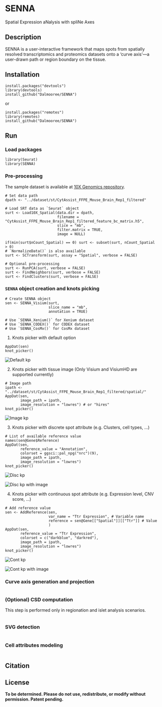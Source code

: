 # SENNA  
Spatial Expression aNalysis with spliNe Axes


## Description  
SENNA is a user-interactive framework that maps spots from spatially resolved transcriptomics and proteomics datasets onto a ‘curve axis’—a user-drawn path or region boundary on the tissue.  

## Installation  

```
install.packages("devtools")
library(devtools)
install_github("Dalmooree/SENNA")
```
or  
```
install.packages("remotes")
library(remotes)
install_github("Dalmooree/SENNA")
```

## Run  
### Load packages  
```
library(Seurat)
library(SENNA)
```

### Pre-processing  
The sample dataset is available at [10X Genomics repository](https://www.10xgenomics.com/datasets/mouse-brain-coronal-section-1-ffpe-2-standard).


```
# Set data path
dpath <- "../dataset/st/CytAssist_FFPE_Mouse_Brain_Rep1_filtered"

# Load SRT data as `Seurat` object
surt <- Load10X_Spatial(data.dir = dpath,
                        filename = "CytAssist_FFPE_Mouse_Brain_Rep1_filtered_feature_bc_matrix.h5",
                        slice = "mb",
                        filter.matrix = TRUE,
                        image = NULL)

if(min(surt$nCount_Spatial) == 0) surt <- subset(surt, nCount_Spatial > 0)
# `NormalizeData()` is also available
surt <- SCTransform(surt, assay = "Spatial", verbose = FALSE)

# Optional pre-processing
surt <- RunPCA(surt, verbose = FALSE)
surt <- FindNeighbors(surt, verbose = FALSE)
surt <- FindClusters(surt, verbose = FALSE)
```

### `SENNA` object creation and knots picking    
```
# Create SENNA object
sen <- SENNA_Visium(surt,
                    slice_name = "mb",
                    annotation = TRUE)

# Use `SENNA_Xenium()` for Xenium dataset  
# Use `SENNA_CODEX()` for CODEX dataset  
# Use `SENNA_CosMx()` for CosMx dataset  
```

1. Knots picker with default option  
```
AppDat(sen)
knot_picker()
```

![Default kp](images/1_kp1.png)

2. Knots picker with tissue image (Only Visium and VisiumHD are supported currently)
```
# Image path
ipath <- "../dataset/st/CytAssist_FFPE_Mouse_Brain_Rep1_filtered/spatial/"
AppDat(sen,
       image_path = ipath,
       image_resolution = "lowres") # or "hires"
knot_picker()
```

![Image kp](images/1_kp2.png)

3. Knots picker with discrete spot attribute (e.g. Clusters, cell types, ...)  
```
# List of available reference value
names(sen@Gene$Reference)
AppDat(sen,
       reference_value = "Annotation",
       colorset = ggsci::pal_npg("nrc")(9),
       image_path = ipath,
       image_resolution = "lowres")
knot_picker()
```

![Disc kp](images/1_kp31.png)

![Disc kp with image](images/1_kp32.png)


4. Knots picker with continuous spot attribute (e.g. Expression level, CNV score, ...)  
```
# Add reference value
sen <- AddReference(sen,
                    var_name = "Ttr Expression", # Variable name
                    reference = sen@Gene[["Spatial"]][["Ttr"]] # Value
                    )
AppDat(sen,
       reference_value = "Ttr Expression",
       colorset = c("darkblue", "darkred"),
       image_path = ipath,
       image_resolution = "lowres")
knot_picker()
```

![Cont kp](images/1_kp41.png)

![Cont kp with image](images/1_kp42.png)


### Curve axis generation and projection  
```
```

### (Optional) CSD computation
This step is performed only in regionation and islet analysis scenarios.  
```
```

### SVG detection
```
```

### Cell attributes modeling  
```
```

## Citation  


## License  
**To be determined. Please do not use, redistribute, or modify without permission. Patent pending.**  

